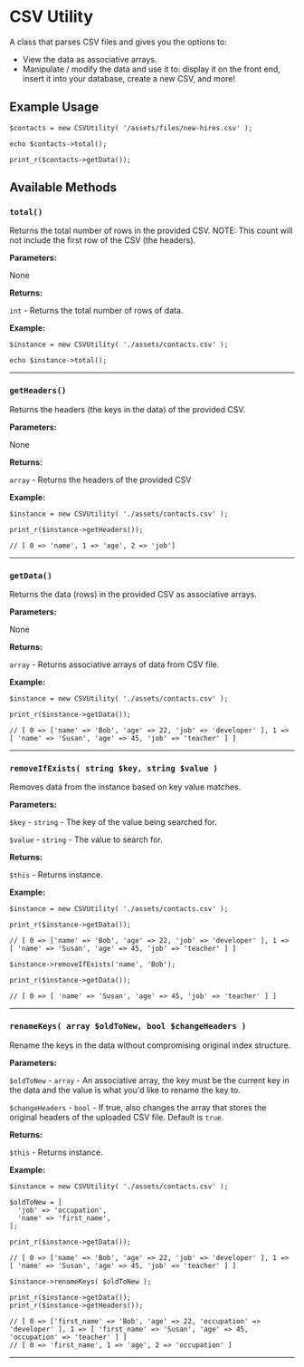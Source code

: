 # CSV Utility

A class that parses CSV files and gives you the options to:

- View the data as associative arrays.
- Manipulate / modify the data and use it to: display it on the front end, insert it into your database, create a new CSV, and more!

## Example Usage

```
$contacts = new CSVUtility( '/assets/files/new-hires.csv' );

echo $contacts->total();

print_r($contacts->getData());
```


## Available Methods

### `total()`

Returns the total number of rows in the provided CSV. NOTE: This count will not include the first row of the CSV (the headers).

**Parameters:**

None

**Returns:**

`int` - Returns the total number of rows of data.

**Example:**

```
$instance = new CSVUtility( './assets/contacts.csv' );

echo $instance->total();
```

***

### `getHeaders()`

Returns the headers (the keys in the data) of the provided CSV.

**Parameters:**

None

**Returns:**

`array` - Returns the headers of the provided CSV

**Example:**

```
$instance = new CSVUtility( './assets/contacts.csv' );

print_r($instance->getHeaders());

// [ 0 => 'name', 1 => 'age', 2 => 'job']

```

***

### `getData()`

Returns the data (rows) in the provided CSV as associative arrays.

**Parameters:**

None

**Returns:**

`array` - Returns associative arrays of data from CSV file.

**Example:**

```
$instance = new CSVUtility( './assets/contacts.csv' );

print_r($instance->getData());

// [ 0 => ['name' => 'Bob', 'age' => 22, 'job' => 'developer' ], 1 => [ 'name' => 'Susan', 'age' => 45, 'job' => 'teacher' ] ]

```

***

### `removeIfExists( string $key, string $value )`

Removes data from the instance based on key value matches.

**Parameters:**

`$key` - `string` - The key of the value being searched for.

`$value` - `string` - The value to search for.

**Returns:**

`$this` - Returns instance.

**Example:**

```
$instance = new CSVUtility( './assets/contacts.csv' );

print_r($instance->getData());

// [ 0 => ['name' => 'Bob', 'age' => 22, 'job' => 'developer' ], 1 => [ 'name' => 'Susan', 'age' => 45, 'job' => 'teacher' ] ]

$instance->removeIfExists('name', 'Bob');

print_r($instance->getData());

// [ 0 => [ 'name' => 'Susan', 'age' => 45, 'job' => 'teacher' ] ]

```

***

### `renameKeys( array $oldToNew, bool $changeHeaders )`

Rename the keys in the data without compromising original index structure.

**Parameters:**

`$oldToNew` - `array` - An associative array, the key must be the current key in the data and the value is what you'd like to rename the key to.

`$changeHeaders` - `bool` - If true, also changes the array that stores the original headers of the uploaded CSV file. Default is `true`.

**Returns:**

`$this` - Returns instance.

**Example:**

```
$instance = new CSVUtility( './assets/contacts.csv' );

$oldToNew = [
  'job' => 'occupation',
  'name' => 'first_name',
];

print_r($instance->getData());

// [ 0 => ['name' => 'Bob', 'age' => 22, 'job' => 'developer' ], 1 => [ 'name' => 'Susan', 'age' => 45, 'job' => 'teacher' ] ]

$instance->renameKeys( $oldToNew );

print_r($instance->getData());
print_r($instance->getHeaders());

// [ 0 => ['first_name' => 'Bob', 'age' => 22, 'occupation' => 'developer' ], 1 => [ 'first_name' => 'Susan', 'age' => 45, 'occupation' => 'teacher' ] ]
// [ 0 => 'first_name', 1 => 'age', 2 => 'occupation' ]

```

***
